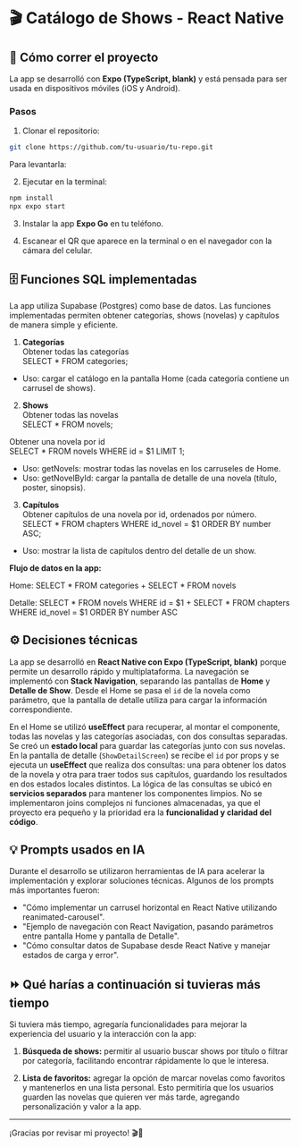 # 🎬 Catálogo de Shows - React Native

## 🚀 Cómo correr el proyecto

La app se desarrolló con **Expo (TypeScript, blank)** y está pensada para ser usada en dispositivos móviles (iOS y Android). 

### Pasos
1. Clonar el repositorio:  
```bash
git clone https://github.com/tu-usuario/tu-repo.git   
````
Para levantarla:

2. Ejecutar en la terminal:
```bash
npm install
npx expo start
````
3. Instalar la app **Expo Go** en tu teléfono.  

4. Escanear el QR que aparece en la terminal o en el navegador con la cámara del celular.

## 🗄️ Funciones SQL implementadas

La app utiliza Supabase (Postgres) como base de datos.
Las funciones implementadas permiten obtener categorías, shows (novelas) y capítulos de manera simple y eficiente.

1. **Categorías**  
 Obtener todas las categorías  
SELECT * FROM categories;
- Uso: cargar el catálogo en la pantalla Home (cada categoría contiene un carrusel de shows).
2. **Shows**  
Obtener todas las novelas  
SELECT * FROM novels;

Obtener una novela por id  
SELECT * FROM novels
WHERE id = $1
LIMIT 1;  
- Uso:
getNovels: mostrar todas las novelas en los carruseles de Home.
- Uso:
    getNovelById: cargar la pantalla de detalle de una novela (título, poster, sinopsis).  

3. **Capítulos**  
Obtener capítulos de una novela por id, ordenados por número.  
SELECT *
FROM chapters
WHERE id_novel = $1
ORDER BY number ASC;  
- Uso: mostrar la lista de capítulos dentro del detalle de un show.        

**Flujo de datos en la app:**

Home: SELECT * FROM categories + SELECT * FROM novels

Detalle: SELECT * FROM novels WHERE id = $1 + SELECT * FROM chapters WHERE id_novel = $1 ORDER BY number ASC


## ⚙️ Decisiones técnicas

La app se desarrolló en **React Native con Expo (TypeScript, blank)** porque permite un desarrollo rápido y multiplataforma. La navegación se implementó con **Stack Navigation**, separando las pantallas de **Home** y **Detalle de Show**. Desde el Home se pasa el `id` de la novela como parámetro, que la pantalla de detalle utiliza para cargar la información correspondiente.

En el Home se utilizó **useEffect** para recuperar, al montar el componente, todas las novelas y las categorías asociadas, con dos consultas separadas. Se creó un **estado local** para guardar las categorías junto con sus novelas. En la pantalla de detalle (`ShowDetailScreen`) se recibe el `id` por props y se ejecuta un **useEffect** que realiza dos consultas: una para obtener los datos de la novela y otra para traer todos sus capítulos, guardando los resultados en dos estados locales distintos. La lógica de las consultas se ubicó en **servicios separados** para mantener los componentes limpios. No se implementaron joins complejos ni funciones almacenadas, ya que el proyecto era pequeño y la prioridad era la **funcionalidad y claridad del código**.

## 💡 Prompts usados en IA

Durante el desarrollo se utilizaron herramientas de IA para acelerar la implementación y explorar soluciones técnicas. Algunos de los prompts más importantes fueron:

- "Cómo implementar un carrusel horizontal en React Native utilizando reanimated-carousel".
- "Ejemplo de navegación con React Navigation, pasando parámetros entre pantalla Home y pantalla de Detalle".
- "Cómo consultar datos de Supabase desde React Native y manejar estados de carga y error".


## ⏩ Qué harías a continuación si tuvieras más tiempo

Si tuviera más tiempo, agregaría funcionalidades para mejorar la experiencia del usuario y la interacción con la app:

1. **Búsqueda de shows:** permitir al usuario buscar shows por título o filtrar por categoría, facilitando encontrar rápidamente lo que le interesa.

2. **Lista de favoritos:** agregar la opción de marcar novelas como favoritos y mantenerlos en una lista personal. Esto permitiría que los usuarios guarden las novelas que quieren ver más tarde, agregando personalización y valor a la app.  

---

¡Gracias por revisar mi proyecto! 🎬🍿